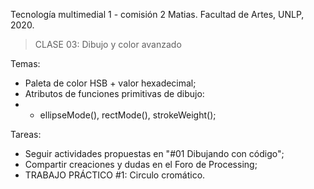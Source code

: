 Tecnología multimedial 1 - comisión 2 Matias. Facultad de Artes, UNLP, 2020.

> CLASE 03: Dibujo y color avanzado

Temas:
- Paleta de color HSB + valor hexadecimal;
- Atributos de funciones primitivas de dibujo:
- - ellipseMode(), rectMode(), strokeWeight();

Tareas:
- Seguir actividades propuestas en "#01 Dibujando con código";
- Compartir creaciones y dudas en el Foro de Processing;
- TRABAJO PRÁCTICO #1: Circulo cromático.
